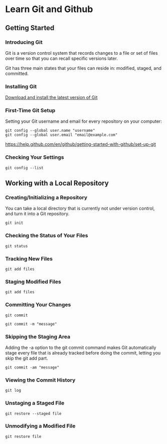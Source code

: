 # Learn Git and Github

## Getting Started

### Introducing Git

Git is a version control system that records changes to a file or set of files over time so that you can recall specific versions later.

Git has three main states that your files can reside in: modified, staged, and committed.

### Installing Git

[Download and install the latest version of Git](https://git-scm.com/downloads)

### First-Time Git Setup

Setting your Git username and email for every repository on your computer:

```
git config --global user.name "username"
git config --global user.email "email@example.com"
```

https://help.github.com/en/github/getting-started-with-github/set-up-git

### Checking Your Settings

```
git config --list
```

## Working with a Local Repository

### Creating/Initializing a Repository

You can take a local directory that is currently not under version control, and turn it into a Git repository.

```
git init
```

### Checking the Status of Your Files

```
git status
```

### Tracking New Files

```
git add files
```

### Staging Modified Files

```
git add files
```

### Committing Your Changes

```
git commit
```

```
git commit -m "message"
```

### Skipping the Staging Area

Adding the -a option to the git commit command makes Git automatically stage every file that is already tracked before doing the commit, letting you skip the git add part.

```
git commit -am "message"
```

### Viewing the Commit History

```
git log
```

### Unstaging a Staged File

```
git restore --staged file
```

### Unmodifying a Modified File

```
git restore file
```
